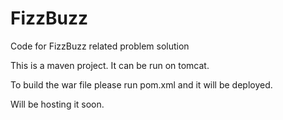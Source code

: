 # FizzBuzz
Code for FizzBuzz related problem solution

This is a maven project.
It can be run on tomcat.

To build the war file please run pom.xml and it will be deployed.

Will be hosting it soon.
